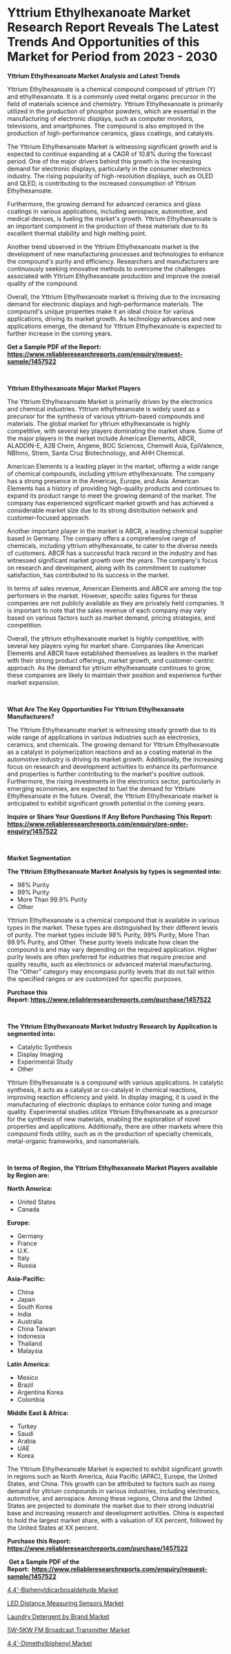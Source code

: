 <p><h1>Yttrium Ethylhexanoate Market Research Report Reveals The Latest Trends And Opportunities of this Market for Period from 2023 - 2030</h1></p><p><strong>Yttrium Ethylhexanoate Market Analysis and Latest Trends</strong></p>
<p><p>Yttrium Ethylhexanoate is a chemical compound composed of yttrium (Y) and ethylhexanoate. It is a commonly used metal organic precursor in the field of materials science and chemistry. Yttrium Ethylhexanoate is primarily utilized in the production of phosphor powders, which are essential in the manufacturing of electronic displays, such as computer monitors, televisions, and smartphones. The compound is also employed in the production of high-performance ceramics, glass coatings, and catalysts.</p><p>The Yttrium Ethylhexanoate Market is witnessing significant growth and is expected to continue expanding at a CAGR of 10.8% during the forecast period. One of the major drivers behind this growth is the increasing demand for electronic displays, particularly in the consumer electronics industry. The rising popularity of high-resolution displays, such as OLED and QLED, is contributing to the increased consumption of Yttrium Ethylhexanoate.</p><p>Furthermore, the growing demand for advanced ceramics and glass coatings in various applications, including aerospace, automotive, and medical devices, is fueling the market's growth. Yttrium Ethylhexanoate is an important component in the production of these materials due to its excellent thermal stability and high melting point.</p><p>Another trend observed in the Yttrium Ethylhexanoate market is the development of new manufacturing processes and technologies to enhance the compound's purity and efficiency. Researchers and manufacturers are continuously seeking innovative methods to overcome the challenges associated with Yttrium Ethylhexanoate production and improve the overall quality of the compound.</p><p>Overall, the Yttrium Ethylhexanoate market is thriving due to the increasing demand for electronic displays and high-performance materials. The compound's unique properties make it an ideal choice for various applications, driving its market growth. As technology advances and new applications emerge, the demand for Yttrium Ethylhexanoate is expected to further increase in the coming years.</p></p>
<p><strong>Get a Sample PDF of the Report:&nbsp; <a href="https://www.reliableresearchreports.com/enquiry/request-sample/1457522">https://www.reliableresearchreports.com/enquiry/request-sample/1457522</a></strong></p>
<p>&nbsp;</p>
<p><strong>Yttrium Ethylhexanoate Major Market Players</strong></p>
<p><p>The Yttrium Ethylhexanoate Market is primarily driven by the electronics and chemical industries. Yttrium ethylhexanoate is widely used as a precursor for the synthesis of various yttrium-based compounds and materials. The global market for yttrium ethylhexanoate is highly competitive, with several key players dominating the market share. Some of the major players in the market include American Elements, ABCR, ALADDIN-E, A2B Chem, Angene, BOC Sciences, Chemwill Asia, EpiValence, NBInno, Strem, Santa Cruz Biotechnology, and AHH Chemical.</p><p>American Elements is a leading player in the market, offering a wide range of chemical compounds, including yttrium ethylhexanoate. The company has a strong presence in the Americas, Europe, and Asia. American Elements has a history of providing high-quality products and continues to expand its product range to meet the growing demand of the market. The company has experienced significant market growth and has achieved a considerable market size due to its strong distribution network and customer-focused approach.</p><p>Another important player in the market is ABCR, a leading chemical supplier based in Germany. The company offers a comprehensive range of chemicals, including yttrium ethylhexanoate, to cater to the diverse needs of customers. ABCR has a successful track record in the industry and has witnessed significant market growth over the years. The company's focus on research and development, along with its commitment to customer satisfaction, has contributed to its success in the market.</p><p>In terms of sales revenue, American Elements and ABCR are among the top performers in the market. However, specific sales figures for these companies are not publicly available as they are privately held companies. It is important to note that the sales revenue of each company may vary based on various factors such as market demand, pricing strategies, and competition.</p><p>Overall, the yttrium ethylhexanoate market is highly competitive, with several key players vying for market share. Companies like American Elements and ABCR have established themselves as leaders in the market with their strong product offerings, market growth, and customer-centric approach. As the demand for yttrium ethylhexanoate continues to grow, these companies are likely to maintain their position and experience further market expansion.</p></p>
<p>&nbsp;</p>
<p><strong>What Are The Key Opportunities For Yttrium Ethylhexanoate Manufacturers?</strong></p>
<p><p>The Yttrium Ethylhexanoate market is witnessing steady growth due to its wide range of applications in various industries such as electronics, ceramics, and chemicals. The growing demand for Yttrium Ethylhexanoate as a catalyst in polymerization reactions and as a coating material in the automotive industry is driving its market growth. Additionally, the increasing focus on research and development activities to enhance its performance and properties is further contributing to the market's positive outlook. Furthermore, the rising investments in the electronics sector, particularly in emerging economies, are expected to fuel the demand for Yttrium Ethylhexanoate in the future. Overall, the Yttrium Ethylhexanoate market is anticipated to exhibit significant growth potential in the coming years.</p></p>
<p><strong>Inquire or Share Your Questions If Any Before Purchasing This Report: <a href="https://www.reliableresearchreports.com/enquiry/pre-order-enquiry/1457522">https://www.reliableresearchreports.com/enquiry/pre-order-enquiry/1457522</a></strong></p>
<p>&nbsp;</p>
<p><strong>Market Segmentation</strong></p>
<p><strong>The Yttrium Ethylhexanoate Market Analysis by types is segmented into:</strong></p>
<p><ul><li>98% Purity</li><li>99% Purity</li><li>More Than 99.9% Purity</li><li>Other</li></ul></p>
<p><p>Yttrium Ethylhexanoate is a chemical compound that is available in various types in the market. These types are distinguished by their different levels of purity. The market types include 98% Purity, 99% Purity, More Than 99.9% Purity, and Other. These purity levels indicate how clean the compound is and may vary depending on the required application. Higher purity levels are often preferred for industries that require precise and quality results, such as electronics or advanced material manufacturing. The "Other" category may encompass purity levels that do not fall within the specified ranges or are customized for specific purposes.</p></p>
<p><strong>Purchase this Report:&nbsp;<a href="https://www.reliableresearchreports.com/purchase/1457522">https://www.reliableresearchreports.com/purchase/1457522</a></strong></p>
<p>&nbsp;</p>
<p><strong>The Yttrium Ethylhexanoate Market Industry Research by Application is segmented into:</strong></p>
<p><ul><li>Catalytic Synthesis</li><li>Display Imaging</li><li>Experimental Study</li><li>Other</li></ul></p>
<p><p>Yttrium Ethylhexanoate is a compound with various applications. In catalytic synthesis, it acts as a catalyst or co-catalyst in chemical reactions, improving reaction efficiency and yield. In display imaging, it is used in the manufacturing of electronic displays to enhance color tuning and image quality. Experimental studies utilize Yttrium Ethylhexanoate as a precursor for the synthesis of new materials, enabling the exploration of novel properties and applications. Additionally, there are other markets where this compound finds utility, such as in the production of specialty chemicals, metal-organic frameworks, and nanomaterials.</p></p>
<p>&nbsp;</p>
<p><strong>In terms of Region, the Yttrium Ethylhexanoate Market Players available by Region are:</strong></p>
<p>
    <p> <strong> North America: </strong>
        <ul>
            <li>United States</li>
            <li>Canada</li>
        </ul>
        </p> 
    <p> <strong> Europe: </strong>
        <ul>
            <li>Germany</li>
            <li>France</li>
            <li>U.K.</li>
            <li>Italy</li>
            <li>Russia</li>
        </ul>
        </p> 
    <p> <strong> Asia-Pacific: </strong>
        <ul>
            <li>China</li>
            <li>Japan</li>
            <li>South Korea</li>
            <li>India</li>
            <li>Australia</li>
            <li>China Taiwan</li>
            <li>Indonesia</li>
            <li>Thailand</li>
            <li>Malaysia</li>
        </ul>
        </p> 
    <p> <strong> Latin America: </strong>
        <ul>
            <li>Mexico</li>
            <li>Brazil</li>
            <li>Argentina Korea</li>
            <li>Colombia</li>
        </ul>
        </p> 
    <p> <strong> Middle East & Africa: </strong>
        <ul>
            <li>Turkey</li>
            <li>Saudi</li>
            <li>Arabia</li>
            <li>UAE</li>
            <li>Korea</li>
        </ul>
    </p>
    </p>
<p><p>The Yttrium Ethylhexanoate Market is expected to exhibit significant growth in regions such as North America, Asia Pacific (APAC), Europe, the United States, and China. This growth can be attributed to factors such as rising demand for yttrium compounds in various industries, including electronics, automotive, and aerospace. Among these regions, China and the United States are projected to dominate the market due to their strong industrial base and increasing research and development activities. China is expected to hold the largest market share, with a valuation of XX percent, followed by the United States at XX percent.</p></p>
<p><strong>Purchase this Report: <a href="https://www.reliableresearchreports.com/purchase/1457522">https://www.reliableresearchreports.com/purchase/1457522</a></strong></p>
<p>&nbsp;<strong>Get a Sample PDF of the Report:&nbsp;&nbsp;<a href="https://www.reliableresearchreports.com/enquiry/request-sample/1457522">https://www.reliableresearchreports.com/enquiry/request-sample/1457522</a></strong></p>
<p><strong></strong></p>
<p><p><a href="https://github.com/FassouRP/Market-Research-Report-List-1/blob/main/44-biphenyldicarboxaldehyde-market.md">4,4'-Biphenyldicarboxaldehyde Market</a></p><p><a href="https://www.linkedin.com/pulse/led-distance-measuring-sensors-market-size-2023-2030-global-b7yue/">LED Distance Measuring Sensors Market</a></p><p><a href="https://medium.com/@ginoschmitt/laundry-detergent-by-brand-market-size-cagr-trends-2024-2030-72fb64c19fab">Laundry Detergent by Brand Market</a></p><p><a href="https://www.linkedin.com/pulse/decoding-5w-5kw-fm-broadcast-transmitter-market-deep-dive-0nyee/">5W-5KW FM Broadcast Transmitter Market</a></p><p><a href="https://github.com/ashepherd82/Market-Research-Report-List-1/blob/main/44-dimethylbiphenyl-market.md">4,4'-Dimethylbiphenyl Market</a></p></p>